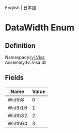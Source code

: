 English | 日本語

# DataWidth Enum

## Definition
Namespace:[Ivi.Visa](Ivi.Visa.md)<BR>
Assembly:Ivi.Visa.dll

## Fields

|Name|Value|
|---|---|
|Width8|0|
|Width16|1|
|Width32|2|
|Width64|3|
